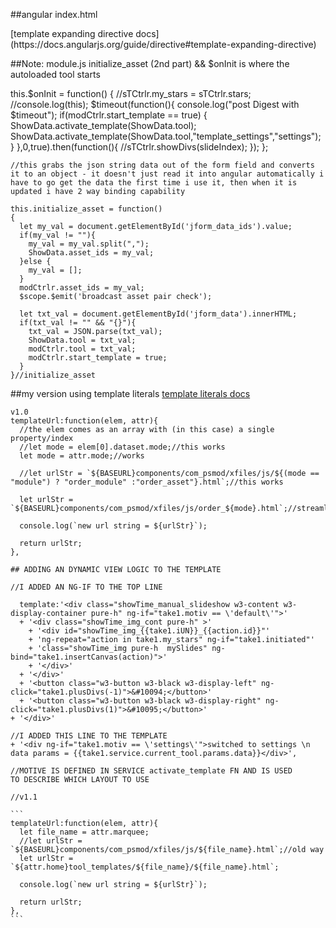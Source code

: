 
##angular index.html
  <div class="control-group ps_config_ctrls ordering" data-mode="assets" o-data='show.module_position' style="">

  </div>
  <div class="control-group ps_config_ctrls ordering" data-mode="module" o-data='show.module_position' style="">

  </div>
  [template expanding directive docs](https://docs.angularjs.org/guide/directive#template-expanding-directive)
  
##Note: module.js initialize_asset (2nd part) && $onInit is where the autoloaded tool starts

  this.$onInit = function() {
      //sTCtrlr.my_stars = sTCtrlr.stars;
      //console.log(this);
      $timeout(function(){
         console.log("post Digest with $timeout");
         if(modCtrlr.start_template == true)
         {
           ShowData.activate_template(ShowData.tool);
           ShowData.activate_template(ShowData.tool,"template_settings","settings");
         }
      },0,true).then(function(){
         //sTCtrlr.showDivs(slideIndex);
      });
    };
	
	//this grabs the json string data out of the form field and converts it to an object - it doesn't just read it into angular automatically i have to go get the data the first time i use it, then when it is updated i have 2 way binding capability
	
	this.initialize_asset = function()
    {
      let my_val = document.getElementById('jform_data_ids').value;
      if(my_val != ""){
        my_val = my_val.split(",");
        ShowData.asset_ids = my_val;
      }else {
        my_val = [];
      }
      modCtrlr.asset_ids = my_val;
      $scope.$emit('broadcast asset pair check');

      let txt_val = document.getElementById('jform_data').innerHTML;
      if(txt_val != "" && "{}"){
        txt_val = JSON.parse(txt_val);
        ShowData.tool = txt_val;
        modCtrlr.tool = txt_val;
        modCtrlr.start_template = true;
      }
    }//initialize_asset

##my version using template literals
[template literals docs](https://developer.mozilla.org/en-US/docs/Web/JavaScript/Reference/Template_literals)

	v1.0
    templateUrl:function(elem, attr){
	  //the elem comes as an array with (in this case) a single property/index
      //let mode = elem[0].dataset.mode;//this works
	  let mode = attr.mode;//works
	  
      //let urlStr = `${BASEURL}components/com_psmod/xfiles/js/${(mode == "module") ? "order_module" :"order_asset"}.html`;//this works
	  
	  let urlStr = `${BASEURL}components/com_psmod/xfiles/js/order_${mode}.html`;//streamlined
	  
      console.log(`new url string = ${urlStr}`);
	  
      return urlStr;
    },

	## ADDING AN DYNAMIC VIEW LOGIC TO THE TEMPLATE
	
	//I ADDED AN NG-IF TO THE TOP LINE
	
	  template:'<div class="showTime_manual_slideshow w3-content w3-display-container pure-h" ng-if="take1.motiv == \'default\'">'
      + '<div class="showTime_img_cont pure-h" >'
        + '<div id="showTime_img_{{take1.iUN}}_{{action.id}}"'
        + 'ng-repeat="action in take1.my_stars" ng-if="take1.initiated"'
        + 'class="showTime_img pure-h  mySlides" ng-bind="take1.insertCanvas(action)">'
        + '</div>'
      + '</div>'
      + '<button class="w3-button w3-black w3-display-left" ng-click="take1.plusDivs(-1)">&#10094;</button>'
      + '<button class="w3-button w3-black w3-display-right" ng-click="take1.plusDivs(1)">&#10095;</button>'
    + '</div>'
	
	//I ADDED THIS LINE TO THE TEMPLATE
    + '<div ng-if="take1.motiv == \'settings\'">switched to settings \n data params = {{take1.service.current_tool.params.data}}</div>',
	
	//MOTIVE IS DEFINED IN SERVICE activate_template FN AND IS USED 
	TO DESCRIBE WHICH LAYOUT TO USE
	
	//v1.1
	
	```
	templateUrl:function(elem, attr){
      let file_name = attr.marquee;
      //let urlStr = `${BASEURL}components/com_psmod/xfiles/js/${file_name}.html`;//old way
      let urlStr = `${attr.home}tool_templates/${file_name}/${file_name}.html`;

      console.log(`new url string = ${urlStr}`);

      return urlStr;
    },
	```
	